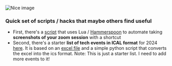 ![Nice image](https://consultingedge.files.wordpress.com/2023/12/kermis.png "Flemish Kermis")

### Quick set of scripts / hacks that maybe others find useful

* First, there's a [script](ZoomCapture.lua) that uses Lua / [Hammerspoon](https://www.hammerspoon.org/) to automate taking **screenshots of your zoom session** with a shortcut
* Second, there's a starter **list of tech events in ICAL format** for 2024 [here](./tech_events/TechEventsCalendar.ics). It is based on an [excel file](./tech_events/TechEventsExcel.xlsx) and a simple python script that converts the excel into the ics format. Note: This is just a starter list. I need to add more events to it!
